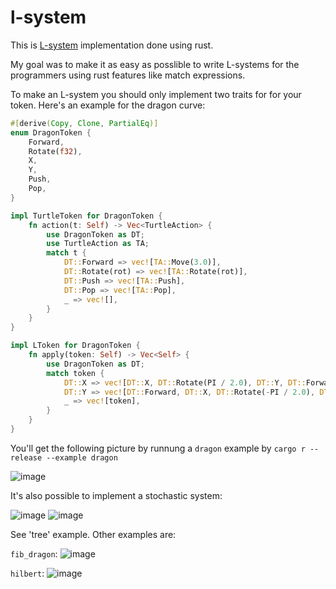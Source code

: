 # l-system

This is [L-system](https://en.wikipedia.org/wiki/L-system) implementation done using rust.

My goal was to make it as easy as posslible to write L-systems for the programmers using rust features like match expressions.

To make an L-system you should only implement two traits for for your token. Here's an example for the dragon curve:

```rust
#[derive(Copy, Clone, PartialEq)]
enum DragonToken {
    Forward,
    Rotate(f32),
    X,
    Y,
    Push,
    Pop,
}

impl TurtleToken for DragonToken {
    fn action(t: Self) -> Vec<TurtleAction> {
        use DragonToken as DT;
        use TurtleAction as TA;
        match t {
            DT::Forward => vec![TA::Move(3.0)],
            DT::Rotate(rot) => vec![TA::Rotate(rot)],
            DT::Push => vec![TA::Push],
            DT::Pop => vec![TA::Pop],
            _ => vec![],
        }
    }
}

impl LToken for DragonToken {
    fn apply(token: Self) -> Vec<Self> {
        use DragonToken as DT;
        match token {
            DT::X => vec![DT::X, DT::Rotate(PI / 2.0), DT::Y, DT::Forward],
            DT::Y => vec![DT::Forward, DT::X, DT::Rotate(-PI / 2.0), DT::Y],
            _ => vec![token],
        }
    }
}
```

You'll get the following picture by runnung a `dragon` example by `cargo r --release --example dragon`

![image](https://github.com/dyatelok/l-system/assets/92210438/268342de-053e-4dd7-aea0-c49914cfb5e3)

It's also possible to implement a stochastic system:

![image](https://github.com/dyatelok/l-system/assets/92210438/8a634038-d856-4817-b321-22fe8e7cbb4a)
![image](https://github.com/dyatelok/l-system/assets/92210438/d966e48d-3ef0-4972-8338-b6e02b606797)

See 'tree' example. Other examples are:

`fib_dragon`: ![image](https://github.com/dyatelok/l-system/assets/92210438/405621b2-8a25-4e61-af2a-0bdf542c249c)

`hilbert`: ![image](https://github.com/dyatelok/l-system/assets/92210438/95dedf62-69be-4e8d-b659-a2d2161a0f55)
